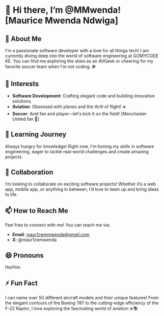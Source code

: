 # 👋 Hi there, I’m @MMwenda! [Maurice Mwenda Ndwiga]

## 🚀 About Me
I'm a passionate software developer with a love for all things tech! I am currently diving deep into the world of software engineering at GOMYCODE KE. You can find me exploring the skies as an AVGeek or cheering for my favorite soccer team when I'm not coding. ⚽️

## 👀 Interests
- **Software Development**: Crafting elegant code and building innovative solutions.
- **Aviation**: Obsessed with planes and the thrill of flight! ✈️
- **Soccer**: Avid fan and player—let's kick it on the field! [Manchester United fan 🔴]

## 🌱 Learning Journey
Always hungry for knowledge! Right now, I'm honing my skills in software engineering, eager to tackle real-world challenges and create amazing projects.

## 💞 Collaboration
I’m looking to collaborate on exciting software projects! Whether it’s a web app, mobile app, or anything in between, I’d love to team up and bring ideas to life.

## 📫 How to Reach Me
Feel free to connect with me! You can reach me via:
- **Email**: maur1cemmwenda@gmail.com
- **X**: @maur1cemwenda

## 😄 Pronouns
He/Him

## ⚡ Fun Fact
I can name over 50 different aircraft models and their unique features! From the elegant contours of the Boeing 787 to the cutting-edge efficiency of the F-22 Raptor, I love exploring the fascinating world of aviation ✈️📚

